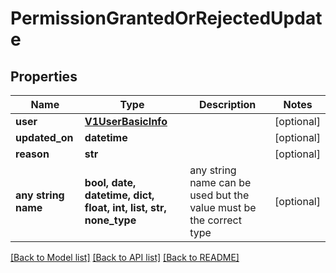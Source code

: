 # PermissionGrantedOrRejectedUpdate


## Properties
Name | Type | Description | Notes
------------ | ------------- | ------------- | -------------
**user** | [**V1UserBasicInfo**](V1UserBasicInfo.md) |  | [optional] 
**updated_on** | **datetime** |  | [optional] 
**reason** | **str** |  | [optional] 
**any string name** | **bool, date, datetime, dict, float, int, list, str, none_type** | any string name can be used but the value must be the correct type | [optional]

[[Back to Model list]](../README.md#documentation-for-models) [[Back to API list]](../README.md#documentation-for-api-endpoints) [[Back to README]](../README.md)



